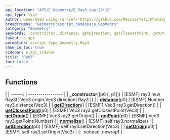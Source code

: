 ```yaml
---
api_location: "API/E_Geometry/E_Ray3.cpp:28:18"
api_type: type
author: Generated using <a href="https://github.com/MeisterYeti/WhatsUpDoc">WhatsUpDoc</a>
breadcrumbs: "Geometry:escript_namespace_Geometry"
category: "Geometry"
keywords: _constructor, distance, getDirection, getClosestPoint, getOrigin, getPoint, normalize, setDirection, setOrigin
layout: e_api
permalink: escript_type_Geometry_Ray3
show_in_toc: true
sidebar: e_api_sidebar
title: "Ray3"
toc: false
---
```


## Functions

|
| ------: | ----------------- |
| **_constructor**([p0 [, p1]]) | [ESMF] ray3 new Ray3([ Vec3 origin,Vec3 direction\| Ray3 ]) |
| **[distance](classGeometry_1_1%5F%5FLineBase#classGeometry_1_1%5F%5FLineBase_1aed1d51950a1f8a1dc70e856dc7a02c20)**(p0) | [ESMF] Number ray3.distance(Vec3) |
| **[getDirection](classGeometry_1_1%5F%5FLineBase#classGeometry_1_1%5F%5FLineBase_1af76b11ff7f04dddfe3d82d746e9315fc)**() | [ESMF] Vec3 ray3.getDirection() |
| **[getClosestPoint](classGeometry_1_1%5F%5FLineBase#classGeometry_1_1%5F%5FLineBase_1acb0f2583cf3be2476f663552edc41de4)**(p0) | [ESMF] Vec3 ray3.getClosestPoint(Vec3) |
| **[getOrigin](classGeometry_1_1%5F%5FLineBase#classGeometry_1_1%5F%5FLineBase_1aacb3a96cb891fd9df49dc6bdeef9fa9c)**() | [ESMF] Vec3 ray3.getOrigin() |
| **[getPoint](classGeometry_1_1%5F%5FLineBase#classGeometry_1_1%5F%5FLineBase_1a88fe304ea210b3731917159f07a43721)**(p0) | [ESMF] Vec3 ray3.getPoint(Number) |
| **[normalize](classGeometry_1_1%5F%5FRay#classGeometry_1_1%5F%5FRay_1aa4c957b80c46060c66808d9ec2285422)**() | [ESMF] self ray3.normalize() |
| **[setDirection](classGeometry_1_1%5F%5FRay#classGeometry_1_1%5F%5FRay_1aeb53f4a0c76a073b5d169dece15a55f1)**(p0) | [ESMF] self ray3.setDirection(Vec3) |
| **[setOrigin](classGeometry_1_1%5F%5FRay#classGeometry_1_1%5F%5FRay_1a9501d2dce297caa206aabf0a9983d59c)**(p0) | [ESMF] self ray3.setOrigin(Vec3) |
{: .nohead .nowrap1 }
